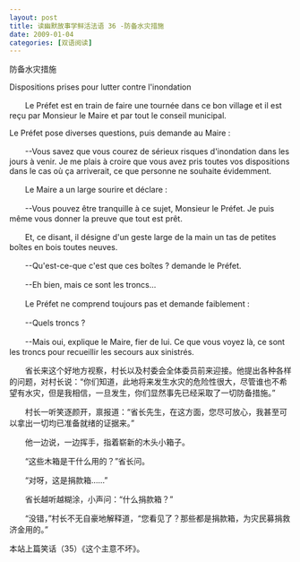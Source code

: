 ```yaml
---
layout: post
title: 读幽默故事学鲜活法语 36 -防备水灾措施
date: 2009-01-04
categories: [双语阅读]  
---
```


防备水灾措施

Dispositions prises pour lutter contre l'inondation

　　Le Préfet est en train de faire une tournée dans ce bon village et il est reçu par Monsieur le Maire et par tout le conseil municipal.

Le Préfet pose diverses questions, puis demande au Maire :

　　--Vous savez que vous courez de sérieux risques d'inondation dans les jours à venir. Je me plais à croire que vous avez pris toutes vos dispositions dans le cas où ça arriverait, ce que personne ne souhaite évidemment.

　　Le Maire a un large sourire et déclare :

　　--Vous pouvez être tranquille à ce sujet, Monsieur le Préfet. Je puis même vous donner la preuve que tout est prêt.

　　Et, ce disant, il désigne d'un geste large de la main un tas de petites boîtes en bois toutes neuves.

　　--Qu'est-ce-que c'est que ces boîtes ? demande le Préfet.

　　--Eh bien, mais ce sont les troncs...

　　Le Préfet ne comprend toujours pas et demande faiblement :

　　--Quels troncs ?

　　--Mais oui, explique le Maire, fier de lui. Ce que vous voyez là, ce sont les troncs pour recueillir les secours aux sinistrés.



　　省长来这个好地方视察，村长以及村委会全体委员前来迎接。他提出各种各样的问题，对村长说：“你们知道，此地将来发生水灾的危险性很大，尽管谁也不希望有水灾，但是我相信，一旦发生，你们显然事先已经采取了一切防备措施。”

　　村长一听笑逐颜开，禀报道：“省长先生，在这方面，您尽可放心，我甚至可以拿出一切均已准备就绪的证据来。”

　　他一边说，一边挥手，指着崭新的木头小箱子。

　　“这些木箱是干什么用的？”省长问。

　　“对呀，这是捐款箱……”

　　省长越听越糊涂，小声问：“什么捐款箱？”

　　“没错，”村长不无自豪地解释道，“您看见了？那些都是捐款箱，为灾民募捐救济金用的。”



本站上篇笑话（35）《这个主意不坏》。
